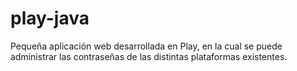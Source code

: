# play-java
Pequeña aplicación web desarrollada en Play, en la cual se puede administrar las contraseñas de las distintas plataformas existentes.
